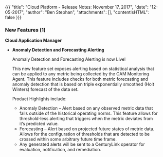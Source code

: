 {{{
"title": "Cloud Platform - Release Notes: November 17, 2017",
"date": "12-05-2017",
"author": "Ben Stephan",
"attachments": [],
"contentIsHTML": false
}}}

### New Features (1)


__Cloud Application Manager__

* __Anomaly Detection and Forecasting Alerting__

  Anomaly Detection and Forecasting Alerting is now Live!

  This new feature set exposes alerting based on statistical analysis that can be applied to any metric being collected by the CAM Monitoring Agent. This feature includes checks for both metric forecasting and anomaly detection that is based on triple exponentially smoothed (Holt Winters) forecast of the data set.

  Product Highlights include:

  - Anomaly Detection – Alert based on any observed metric data that falls outside of the historical operating norms. This feature allows for threshold-less alerting that triggers when the metric deviates from it’s predicted value.
  - Forecasting – Alert based on projected future states of metric data.  Allows for the configuration of thresholds that are detected to be crossed within some arbitrary future time frame.
  - Any generated alerts will be sent to a CenturyLink operator for evaluation, notification, and remediation.
